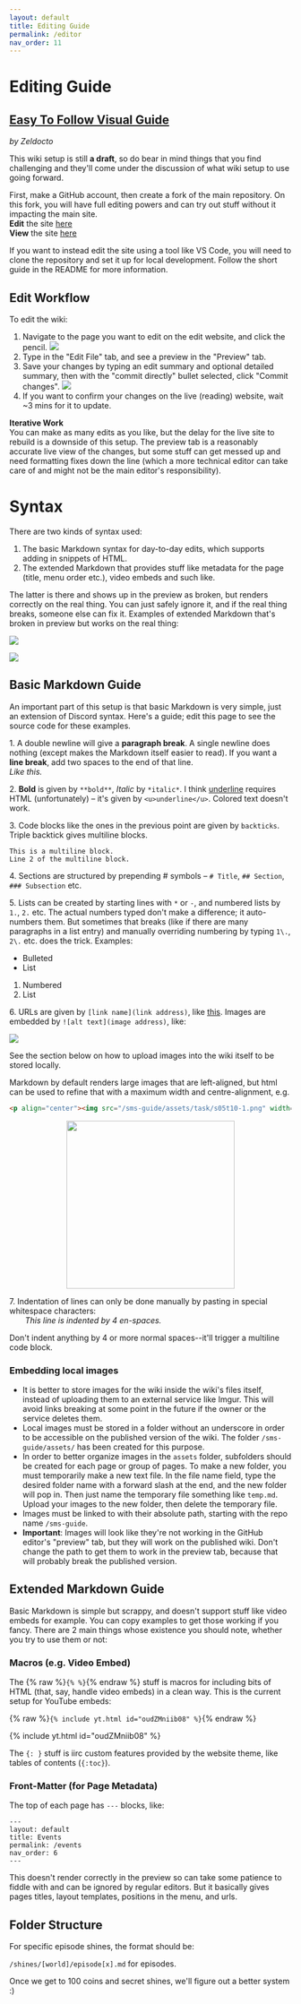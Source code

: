 ```yaml
---
layout: default
title: Editing Guide
permalink: /editor
nav_order: 11
---
```


# Editing Guide

## [Easy To Follow Visual Guide](https://imgur.com/a/wiki-update-tutorial-1u94zIq)
*by Zeldocto*

This wiki setup is still **a draft**, so do bear in mind things that you find challenging and they'll come under the discussion of what wiki setup to use going forward.

First, make a GitHub account, then create a fork of the main repository. On this fork, you will have full editing powers and can try out stuff without it impacting the main site.  
**Edit** the site [here](https://github.com/smscommunity/sms-guide/)  
**View** the site [here](https://smscommunity.github.io/sms-guide/)  

If you want to instead edit the site using a tool like VS Code, you will need to clone the repository and set it up for local development. Follow the short guide in the README for more information.

## Edit Workflow
To edit the wiki:
1. Navigate to the page you want to edit on the edit website, and click the pencil.
![](https://cdn.discordapp.com/attachments/529145099003887618/963155220144214026/unknown.png)
2. Type in the "Edit File" tab, and see a preview in the "Preview" tab.
3. Save your changes by typing an edit summary and optional detailed summary, then with the "commit directly" bullet selected, click "Commit changes".
![](https://cdn.discordapp.com/attachments/529145099003887618/963155961336442990/unknown.png)
4. If you want to confirm your changes on the live (reading) website, wait ~3 mins for it to update.

**Iterative Work**  
You can make as many edits as you like, but the delay for the live site to rebuild is a downside of this setup. The preview tab is a reasonably accurate live view of the changes, but some stuff can get messed up and need formatting fixes down the line (which a more technical editor can take care of and might not be the main editor's responsibility).

# Syntax

There are two kinds of syntax used:
1. The basic Markdown syntax for day-to-day edits, which supports adding in snippets of HTML.
2. The extended Markdown that provides stuff like metadata for the page (title, menu order etc.), video embeds and such like.

The latter is there and shows up in the preview as broken, but renders correctly on the real thing. You can just safely ignore it, and if the real thing breaks, someone else can fix it. Examples of extended Markdown that's broken in preview but works on the real thing:

![](https://cdn.discordapp.com/attachments/529145099003887618/963158324155674644/unknown.png)

![](https://cdn.discordapp.com/attachments/529145099003887618/963158545140969532/unknown.png)

## Basic Markdown Guide
An important part of this setup is that basic Markdown is very simple, just an extension of Discord syntax. Here's a guide; edit this page to see the source code for these examples.

1\. A double newline will give a **paragraph break**. A single newline does nothing (except makes the Markdown itself easier to read). If you want a **line break**, add two spaces to the end of that line.  
*Like this.*

2\. **Bold** is given by `**bold**`, *Italic* by `*italic*`. I think <u>underline</u> requires HTML (unfortunately) – it's given by `<u>underline</u>`. Colored text doesn't work.

3\. Code blocks like the ones in the previous point are given by ``backticks``. Triple backtick gives multiline blocks.

```
This is a multiline block.
Line 2 of the multiline block.
```

4\. Sections are structured by prepending # symbols – `# Title`, `## Section`, `### Subsection` etc.

5\. Lists can be created by starting lines with `*` or `-`, and numbered lists by `1.`, `2.` etc. The actual numbers typed don't make a difference; it auto-numbers them. But sometimes that breaks (like if there are many paragraphs in a list entry) and manually overriding numbering by typing `1\.`, `2\.` etc. does the trick. Examples:

- Bulleted
- List

1. Numbered
2. List

6\. URLs are given by `[link name](link address)`, like [this](https://www.speedrun.com/sms). Images are embedded by `![alt text](image address)`, like:

![](/sms-guide/assets/task/s05t10-1.png)

See the section below on how to upload images into the wiki itself to be stored locally.  

Markdown by default renders large images that are left-aligned, but html can be used to refine that with a maximum width and centre-alignment, e.g.

```html
<p align="center"><img src="/sms-guide/assets/task/s05t10-1.png" width="300"></p>
```

<p align="center"><img src="/sms-guide/assets/task/s05t10-1.png" width="300"></p>

7\. Indentation of lines can only be done manually by pasting in special whitespace characters:  
    *This line is indented by 4 en-spaces.*

Don't indent anything by 4 or more normal spaces--it'll trigger a multiline code block.

### Embedding local images
- It is better to store images for the wiki inside the wiki's files itself, instead of uploading them to an external service like Imgur. This will avoid links breaking at some point in the future if the owner or the service deletes them.  
- Local images must be stored in a folder without an underscore in order to be accessible on the published version of the wiki. The folder `/sms-guide/assets/` has been created for this purpose.  
- In order to better organize images in the `assets` folder, subfolders should be created for each page or group of pages. To make a new folder, you must temporarily make a new text file. In the file name field, type the desired folder name with a forward slash at the end, and the new folder will pop in. Then just name the temporary file something like `temp.md`. Upload your images to the new folder, then delete the temporary file.  
- Images must be linked to with their absolute path, starting with the repo name `/sms-guide`.  
- **Important**: Images will look like they're not working in the GitHub editor's "preview" tab, but they will work on the published wiki. Don't change the path to get them to work in the preview tab, because that will probably break the published version.  


## Extended Markdown Guide
Basic Markdown is simple but scrappy, and doesn't support stuff like video embeds for example. You can copy examples to get those working if you fancy. There are 2 main things whose existence you should note, whether you try to use them or not:

### Macros (e.g. Video Embed)

The {% raw %}`{% %}`{% endraw %} stuff is macros for including bits of HTML (that, say, handle video embeds) in a clean way. This is the current setup for YouTube embeds:

{% raw %}`{% include yt.html id="oudZMniib08" %}`{% endraw %}

{% include yt.html id="oudZMniib08" %}

The `{: }` stuff is iirc custom features provided by the website theme, like tables of contents (`{:toc}`).

### Front-Matter (for Page Metadata)

The top of each page has `---` blocks, like:

```
---
layout: default
title: Events
permalink: /events
nav_order: 6
---
```

This doesn't render correctly in the preview so can take some patience to fiddle with and can be ignored by regular editors. But it basically gives pages titles, layout templates, positions in the menu, and urls.

## Folder Structure

For specific episode shines, the format should be:

`/shines/[world]/episode[x].md` for episodes.

Once we get to 100 coins and secret shines, we'll figure out a better system :)
